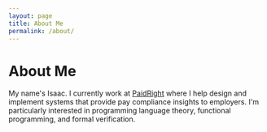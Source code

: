 ```yaml
---
layout: page
title: About Me
permalink: /about/
---
```


<h1 class="centered">About Me</h1>

My name's Isaac. I currently work at [PaidRight](https://www.paidright.io/) where I help design and implement systems that provide pay compliance insights to employers. I'm particularly interested in programming language theory, functional programming, and formal verification.
